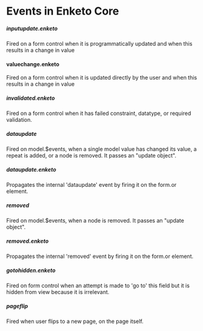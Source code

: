 Events in Enketo Core
=======================

##### inputupdate.enketo
Fired on a form control when it is programmatically updated and when this results in a change in value

#### valuechange.enketo
Fired on a form control when it is updated directly by the user and when this results in a change in value

##### invalidated.enketo
Fired on a form control when it has failed constraint, datatype, or required validation. 

##### dataupdate
Fired on model.$events, when a single model value has changed its value, a repeat is added, or a node is removed. It passes an "update object".

##### dataupdate.enketo
Propagates the internal 'dataupdate' event by firing it on the form.or element.

##### removed
Fired on model.$events, when a node is removed. It passes an "update object".

##### removed.enketo
Propagates the internal 'removed' event by firing it on the form.or element.

##### gotohidden.enketo
Fired on form control when an attempt is made to 'go to' this field but it is hidden from view because it is irrelevant.

##### pageflip
Fired when user flips to a new page, on the page itself.
